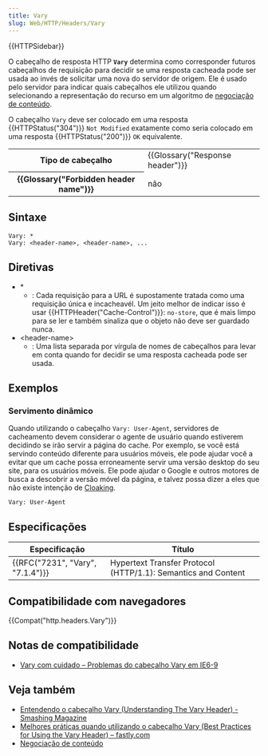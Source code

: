 ```yaml
---
title: Vary
slug: Web/HTTP/Headers/Vary
---
```

{{HTTPSidebar}}

O cabeçalho de resposta HTTP **`Vary`** determina como corresponder futuros cabeçalhos de requisição para decidir se uma resposta cacheada pode ser usada ao invés de solicitar uma nova do servidor de origem. Ele é usado pelo servidor para indicar quais cabeçalhos ele utilizou quando selecionando a representação do recurso em um algoritmo de [negociação de conteúdo](/pt-BR/docs/Web/HTTP/Content_negotiation).

O cabeçalho `Vary` deve ser colocado em uma resposta {{HTTPStatus("304")}} `Not Modified` exatamente como seria colocado em uma resposta {{HTTPStatus("200")}} `OK` equivalente.

<table class="properties">
  <tbody>
    <tr>
      <th scope="row">Tipo de cabeçalho</th>
      <td>{{Glossary("Response header")}}</td>
    </tr>
    <tr>
      <th scope="row">{{Glossary("Forbidden header name")}}</th>
      <td>não</td>
    </tr>
  </tbody>
</table>

## Sintaxe

```
Vary: *
Vary: <header-name>, <header-name>, ...
```

## Diretivas

- \*
  - : Cada requisição para a URL é supostamente tratada como uma requisição única e incacheavél. Um jeito melhor de indicar isso é usar {{HTTPHeader("Cache-Control")}}: `no-store`, que é mais limpo para se ler e também sinaliza que o objeto não deve ser guardado nunca.
- \<header-name>
  - : Uma lista separada por vírgula de nomes de cabeçalhos para levar em conta quando for decidir se uma resposta cacheada pode ser usada.

## Exemplos

### Servimento dinâmico

Quando utilizando o cabeçalho `Vary: User-Agent`, servidores de cacheamento devem considerar o agente de usuário quando estiverem decidindo se irão servir a página do cache. Por exemplo, se você está servindo conteúdo diferente para usuários móveis, ele pode ajudar você a evitar que um cache possa erroneamente servir uma versão desktop do seu site, para os usuários móveis. Ele pode ajudar o Google e outros motores de busca a descobrir a versão móvel da página, e talvez possa dizer a eles que não existe intenção de [Cloaking](https://en.wikipedia.org/wiki/Cloaking).

```
Vary: User-Agent
```

## Especificações

| Especificação                                | Título                                                        |
| -------------------------------------------- | ------------------------------------------------------------- |
| {{RFC("7231", "Vary", "7.1.4")}} | Hypertext Transfer Protocol (HTTP/1.1): Semantics and Content |

## Compatibilidade com navegadores

{{Compat("http.headers.Vary")}}

## Notas de compatibilidade

- [Vary com cuidado – Problemas do cabeçalho Vary em IE6-9](https://blogs.msdn.microsoft.com/ieinternals/2009/06/17/vary-with-care/)

## Veja também

- [Entendendo o cabeçalho Vary (Understanding The Vary Header) - Smashing Magazine](https://www.smashingmagazine.com/2017/11/understanding-vary-header/)
- [Melhores práticas quando utilizando o cabeçalho Vary (Best Practices for Using the Vary Header) – fastly.com](https://www.fastly.com/blog/best-practices-for-using-the-vary-header)
- [Negociação de conteúdo](/pt-BR/docs/Web/HTTP/Content_negotiation)
